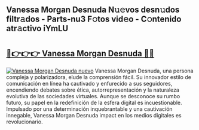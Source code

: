 ## Vanessa Morgan Desnuda N𝚞𝚎vos desn𝚞dos filtr𝚊dos - Parts-nu3 F𝚘tos vid𝚎o - C𝚘ntenido atr𝚊ctivo iYmLU

# <h2><a href="http://mb16mci.tromn.icu/?c=Vanessa+Morgan+Desnuda">🔗👉👉👉 Vanessa Morgan Desnuda 🔗🔗</a></h2>

[![Vanessa Morgan Desnuda nuevo](https://i.imgur.com/pEAQMta.gif)](http://mb16mci.tromn.icu/?c=Vanessa+Morgan+Desnuda)
Vanessa Morgan Desnuda, una persona compleja y polarizadora, elude la comprensión fácil. Su innovador estilo de comunicación en línea ha cautivado y enfurecido a sus seguidores, encendiendo debates sobre ética, autorrepresentación y la naturaleza evolutiva de las sociedades virtuales. Aunque se desconoce su rumbo futuro, su papel en la redefinición de la esfera digital es incuestionable. Impulsado por una determinación inquebrantable y una cautivación innegable, Vanessa Morgan Desnuda impact en los medios digitales es revolucionario.
